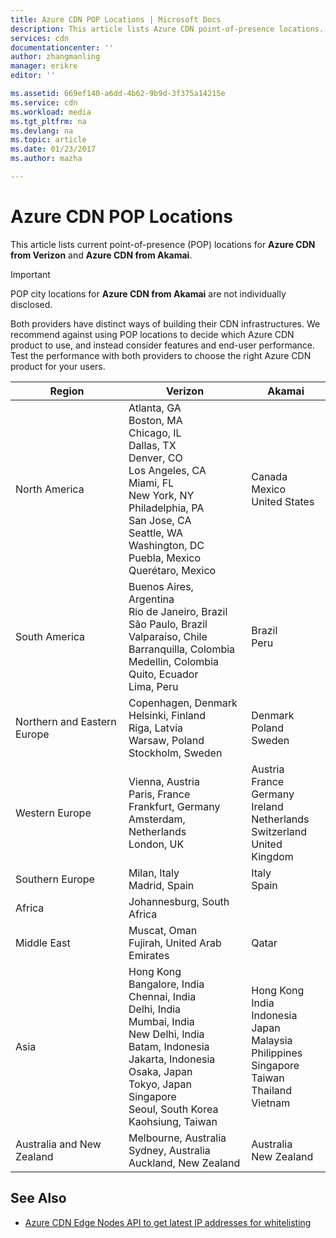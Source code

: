 ```yaml
---
title: Azure CDN POP Locations | Microsoft Docs
description: This article lists Azure CDN point-of-presence locations.
services: cdn
documentationcenter: ''
author: zhangmanling
manager: erikre
editor: ''

ms.assetid: 669ef140-a6dd-4b62-9b9d-3f375a14215e
ms.service: cdn
ms.workload: media
ms.tgt_pltfrm: na
ms.devlang: na
ms.topic: article
ms.date: 01/23/2017
ms.author: mazha

---
```

# Azure CDN POP Locations
This article lists current point-of-presence (POP) locations for **Azure CDN from Verizon** and **Azure CDN from Akamai**.

> [!IMPORTANT]
> POP city locations for **Azure CDN from Akamai** are not individually disclosed.  
> 
> Both providers have distinct ways of building their CDN infrastructures.  We recommend against using POP locations to decide which Azure CDN product to use, and instead consider features and end-user performance.  Test the performance with both providers to choose the right Azure CDN product for your users. 
> 
> 

| Region | Verizon | Akamai |
| --- | --- | --- |
| North America | Atlanta, GA<br />Boston, MA<br />Chicago, IL<br />Dallas, TX<br />Denver, CO<br />Los Angeles, CA<br />Miami, FL<br />New York, NY<br />Philadelphia, PA<br />San Jose, CA<br />Seattle, WA<br />Washington, DC<br />Puebla, Mexico<br />Querétaro, Mexico | Canada<br />Mexico<br />United States |
| South America | Buenos Aires, Argentina<br />Rio de Janeiro, Brazil<br />São Paulo, Brazil<br />Valparaíso, Chile<br />Barranquilla, Colombia<br />Medellin, Colombia<br />Quito, Ecuador<br />Lima, Peru | Brazil<br />Peru |
| Northern and Eastern Europe | Copenhagen, Denmark<br />Helsinki, Finland<br />Riga, Latvia<br />Warsaw, Poland<br />Stockholm, Sweden | Denmark<br />Poland<br />Sweden<br /> |
| Western Europe | Vienna, Austria<br />Paris, France<br />Frankfurt, Germany<br />Amsterdam, Netherlands<br />London, UK | Austria<br />France<br />Germany<br />Ireland<br />Netherlands<br />Switzerland<br />United Kingdom |
| Southern Europe | Milan, Italy<br />Madrid, Spain | Italy<br />Spain |
| Africa | Johannesburg, South Africa | |
| Middle East | Muscat, Oman<br />Fujirah, United Arab Emirates | Qatar |
| Asia | Hong Kong<br />Bangalore, India<br />Chennai, India<br />Delhi, India<br />Mumbai, India<br />New Delhi, India<br />Batam, Indonesia<br />Jakarta, Indonesia<br />Osaka, Japan<br />Tokyo, Japan<br />Singapore<br />Seoul, South Korea<br />Kaohsiung, Taiwan | Hong Kong<br />India<br />Indonesia<br />Japan<br />Malaysia<br />Philippines<br />Singapore<br />Taiwan<br />Thailand<br />Vietnam |
| Australia and New Zealand | Melbourne, Australia<br />Sydney, Australia<br />Auckland, New Zealand | Australia<br />New Zealand |

## See Also
* [Azure CDN Edge Nodes API to get latest IP addresses for whitelisting](https://docs.microsoft.com/rest/api/cdn/edgenodes)

